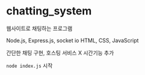 # chatting_system
웹사이트로 채팅하는 프로그램

Node.js, Express.js, socket io
HTML, CSS, JavaScript

간단한 채팅 구현, 호스팅 서비스 X
시간기능 추가


`node index.js`
시작
